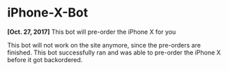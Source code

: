 # iPhone-X-Bot
**[Oct. 27, 2017]** This bot will pre-order the iPhone X for you

This bot will not work on the site anymore, since the pre-orders are finished. This bot successfully ran and was able to pre-order the iPhone X before it got backordered.
